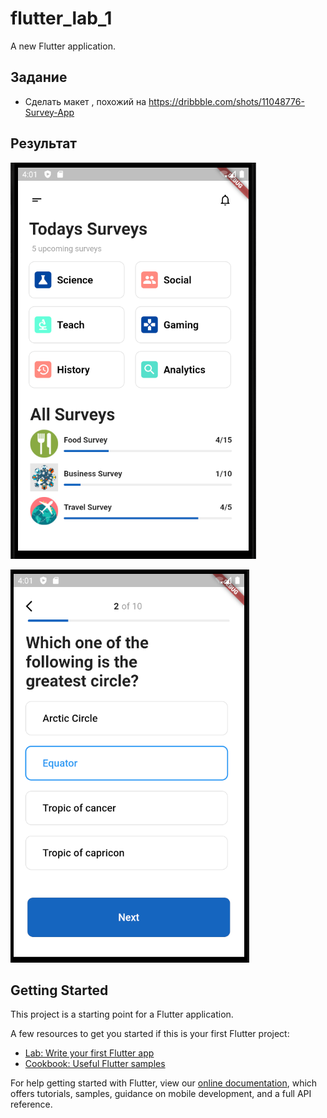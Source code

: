 # flutter_lab_1

A new Flutter application.

## Задание
 - Сделать макет , похожий на https://dribbble.com/shots/11048776-Survey-App
## Результат

![Page 1](https://github.com/Druxa063/flutter_lab_1/blob/master/images/page_1.PNG)

![Page 2](https://github.com/Druxa063/flutter_lab_1/blob/master/images/page_2.PNG)

## Getting Started

This project is a starting point for a Flutter application.

A few resources to get you started if this is your first Flutter project:

- [Lab: Write your first Flutter app](https://flutter.dev/docs/get-started/codelab)
- [Cookbook: Useful Flutter samples](https://flutter.dev/docs/cookbook)

For help getting started with Flutter, view our
[online documentation](https://flutter.dev/docs), which offers tutorials,
samples, guidance on mobile development, and a full API reference.
